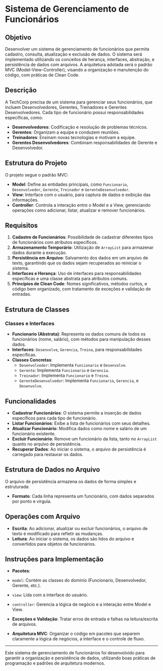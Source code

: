 # Sistema de Gerenciamento de Funcionários

## Objetivo

Desenvolver um sistema de gerenciamento de funcionários que permita cadastro, consulta, atualização e exclusão de dados. O sistema será implementado utilizando os conceitos de herança, interfaces, abstração, e persistência de dados com arquivos. A arquitetura adotada será o padrão MVC (Model-View-Controller), visando a organização e manutenção do código, com práticas de Clean Code.

## Descrição

A TechCorp precisa de um sistema para gerenciar seus funcionários, que incluem Desenvolvedores, Gerentes, Treinadores e Gerentes Desenvolvedores. Cada tipo de funcionário possui responsabilidades específicas, como:

- **Desenvolvedores**: Codificação e resolução de problemas técnicos.
- **Gerentes**: Organizam a equipe e conduzem reuniões.
- **Treinadores**: Ensinam novas tecnologias e motivam a equipe.
- **Gerentes Desenvolvedores**: Combinam responsabilidades de Gerente e Desenvolvedor.

## Estrutura do Projeto

O projeto segue o padrão MVC:

- **Model**: Define as entidades principais, como `Funcionario`, `Desenvolvedor`, `Gerente`, `Treinador` e `GerenteDesenvolvedor`.
- **View**: Interface com o usuário, para captura de dados e exibição das informações.
- **Controller**: Controla a interação entre o Model e a View, gerenciando operações como adicionar, listar, atualizar e remover funcionários.

## Requisitos

1. **Cadastro de Funcionários**: Possibilidade de cadastrar diferentes tipos de funcionários com atributos específicos.
2. **Armazenamento Temporário**: Utilização de `ArrayList` para armazenar dados durante a execução.
3. **Persistência em Arquivo**: Salvamento dos dados em um arquivo de texto, garantindo que os dados sejam recuperados ao reiniciar o sistema.
4. **Interfaces e Herança**: Uso de interfaces para responsabilidades específicas e uma classe abstrata para atributos comuns.
5. **Princípios de Clean Code**: Nomes significativos, métodos curtos, e código bem organizado, com tratamento de exceções e validação de entradas.

## Estrutura de Classes

### Classes e Interfaces

- **Funcionario (Abstrata)**: Representa os dados comuns de todos os funcionários (nome, salário), com métodos para manipulação desses dados.
- **Interfaces**: `Desenvolve`, `Gerencia`, `Treina`, para responsabilidades específicas.
- **Classes Concretas**:
  - `Desenvolvedor`: Implementa `Funcionario` e `Desenvolve`.
  - `Gerente`: Implementa `Funcionario` e `Gerencia`.
  - `Treinador`: Implementa `Funcionario` e `Treina`.
  - `GerenteDesenvolvedor`: Implementa `Funcionario`, `Gerencia`, e `Desenvolve`.

## Funcionalidades

- **Cadastrar Funcionários**: O sistema permite a inserção de dados específicos para cada tipo de funcionário.
- **Listar Funcionários**: Exibe a lista de funcionários com seus detalhes.
- **Atualizar Funcionário**: Modifica dados como nome e salário de um funcionário existente.
- **Excluir Funcionário**: Remove um funcionário da lista, tanto no `ArrayList` quanto no arquivo de persistência.
- **Recuperar Dados**: Ao iniciar o sistema, o arquivo de persistência é carregado para restaurar os dados.

## Estrutura de Dados no Arquivo

O arquivo de persistência armazena os dados de forma simples e estruturada:

- **Formato**: Cada linha representa um funcionário, com dados separados por ponto e vírgula.

## Operações com Arquivo

- **Escrita**: Ao adicionar, atualizar ou excluir funcionários, o arquivo de texto é modificado para refletir as mudanças.
- **Leitura**: Ao iniciar o sistema, os dados são lidos do arquivo e convertidos para objetos de funcionários.

## Instruções para Implementação

- **Pacotes**:
- `model`: Contém as classes do domínio (Funcionario, Desenvolvedor, Gerente, etc.).
- `view`: Lida com a interface do usuário.
- `controller`: Gerencia a lógica de negócio e a interação entre Model e View.

- **Exceções e Validação**: Tratar erros de entrada e falhas na leitura/escrita de arquivos.
- **Arquitetura MVC**: Organizar o código em pacotes que separem claramente a lógica de negócios, a interface e o controle de fluxo.

---

Este sistema de gerenciamento de funcionários foi desenvolvido para garantir a organização e persistência de dados, utilizando boas práticas de programação e padrões de arquitetura modernos.
